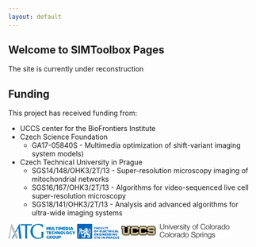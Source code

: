 ```yaml
---
layout: default
---
```


## Welcome to SIMToolbox Pages

The site is currently under reconstruction

## Funding

This project has received funding from:

* UCCS center for the BioFrontiers Institute
* Czech Science Foundation
  - GA17-05840S - Multimedia optimization of shift-variant imaging system models)
* Czech Technical University in Prague
  - SGS14/148/OHK3/2T/13 - Super-resolution microscopy imaging of mitochondrial networks
  - SGS16/167/OHK3/2T/13 - Algorithms for video-sequenced live cell super-resolution microscopy
  - SGS18/141/OHK3/2T/13 - Analysis and advanced algorithms for ultra-wide imaging systems

<div class="img-container"> <!-- Block parent element -->
  <img src="media/mmtg.svg" alt="MMTG" height="30">
  <img src="media/electrical_engineering.svg" alt="FEE, CTU in Prague" height="30">
  <img src="media/UCCS_Signature.svg" alt="UCCS" height="30">
</div>
